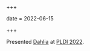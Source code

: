+++

date = 2022-06-15

+++

Presented [Dahlia](https://capra.cs.cornell.edu/dahlia) at [PLDI 2022](https://pldi22.sigplan.org/).
